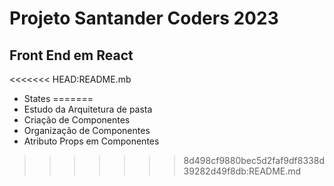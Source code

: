 # Projeto Santander Coders 2023

## Front End em React

<<<<<<< HEAD:README.mb
- States
=======
- Estudo da Arquitetura de pasta
- Criação de Componentes
- Organização de Componentes
- Atributo Props em Componentes
>>>>>>> 8d498cf9880bec5d2faf9df8338d39282d49f8db:README.md
